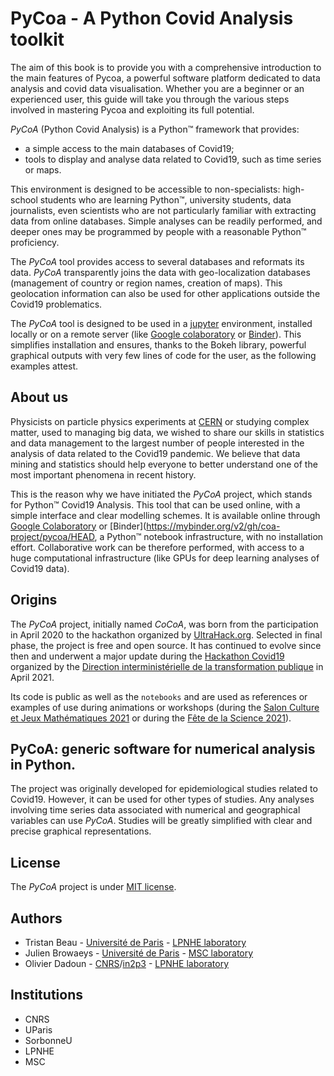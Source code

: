 # PyCoa - A Python Covid Analysis toolkit

The aim of this book is to provide you with a comprehensive introduction to the main features of Pycoa, a powerful software platform dedicated to data analysis and covid data visualisation. Whether you are a beginner or an experienced user, this guide will take you through the various steps involved in mastering Pycoa and exploiting its full potential.

*PyCoA* (Python Covid Analysis) is a Python™ framework that provides:

- a simple access to the main databases of Covid19;
- tools to display and analyse data related to Covid19, such as time series or maps.

This environment is designed to be accessible to non-specialists: high-school students who are learning Python™, university students, data journalists, even scientists who are not particularly familiar with extracting data from online databases. Simple analyses can be readily performed, and deeper ones may be programmed by people with a reasonable Python™ proficiency.

The *PyCoA* tool provides access to several databases and reformats its data. *PyCoA* transparently joins the data with geo-localization databases (management of country or region names, creation of maps). This geolocation information can also be used for other applications outside the Covid19 problematics.

The *PyCoA* tool is designed to be used in a [jupyter](https://jupyter.org/) environment, installed locally or on a remote server (like [Google colaboratory](https://colab.research.google.com/) or [Binder](https://mybinder.org/v2/gh/coa-project/pycoa/HEAD)). This simplifies installation and ensures, thanks to the Bokeh library, powerful graphical outputs with very few lines of code for the user, as the following examples attest.

## About us

Physicists on particle physics experiments at [CERN](https://home.cern/) or studying complex matter, used to managing big data, we wished to share our skills in statistics and data management to the largest number of people interested in the analysis of data related to the Covid19 pandemic. We believe that data mining and statistics should help everyone to better understand one of the most important phenomena in recent history.

This is the reason why we have initiated the *PyCoA* project, which stands for Python™ Covid19 Analysis. This tool that can be used online, with a simple interface and clear modelling schemes. It is available online through [Google Colaboratory](https://colab.research.google.com/) or [Binder](https://mybinder.org/v2/gh/coa-project/pycoa/HEAD, a Python™ notebook infrastructure, with no installation effort. Collaborative work can be therefore performed, with access to a huge computational infrastructure (like GPUs for deep learning analyses of Covid19 data).

## Origins

The *PyCoA* project, initially named *CoCoA*, was born from the participation in April 2020 to the hackathon organized by [UltraHack.org](https://ultrahack.org/covid-19datahack). Selected in final phase, the project is free and open source. It has continued to evolve since then and underwent a major update during the [Hackathon Covid19](https://hackathon-covid.fr/) organized by the [Direction interministérielle de la transformation publique](https://www.modernisation.gouv.fr/) in April 2021.

Its code is public as well as the `notebooks` and are used as references or examples of use during animations or workshops (during the [Salon Culture et Jeux Mathématiques 2021](https://salon-math.fr/) or during the [Fête de la Science 2021](https://www.fetedelascience.fr/)).

## PyCoA: generic software for numerical analysis in Python.

The project was originally developed for epidemiological studies related to Covid19. However, it can be used for other types of studies.
Any analyses involving time series data associated with numerical and geographical variables can use *PyCoA*. Studies will be greatly simplified with clear and precise graphical representations.

## License

The *PyCoA* project is under [MIT license](https://github.com/coa-project/pycoa/blob/main/LICENSE).

## Authors

- Tristan Beau - [Université de Paris](http://u-paris.fr/) - [LPNHE laboratory](http://lpnhe.in2p3.fr/)
- Julien Browaeys - [Université de Paris](http://u-paris.fr/) - [MSC laboratory](http://www.msc.univ-paris-diderot.fr/)
- Olivier Dadoun - [CNRS](http://cnrs.fr/)/[in2p3](https://www.in2p3.cnrs.fr/) - [LPNHE laboratory](http://lpnhe.in2p3.fr/)

## Institutions

- CNRS 
- UParis 
- SorbonneU 
- LPNHE
- MSC
